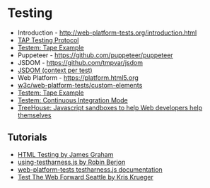 # Testing

  - Introduction - http://web-platform-tests.org/introduction.html
  - [TAP Testing Protocol](https://testanything.org)
  - [Testem: Tape Example](https://github.com/testem/testem/tree/master/examples/tape_example)
  - Puppeteer - https://github.com/puppeteer/puppeteer
  - JSDOM - https://github.com/tmpvar/jsdom
  - [JSDOM (context per test)](https://github.com/tmpvar/jsdom/wiki/Don%27t-stuff-jsdom-globals-onto-the-Node-global)
  - Web Platform - https://platform.html5.org
  - [w3c/web-platform-tests/custom-elements](https://github.com/w3c/web-platform-tests/tree/master/custom-elements)
  - [Testem: Tape Example](https://github.com/testem/testem/tree/master/examples/tape_example)
  - [Testem: Continuous Integration Mode](https://github.com/testem/testem#continuous-integration-mode)
  - [TreeHouse: Javascript sandboxes to help Web developers help themselves](https://pdfs.semanticscholar.org/47f0/6bb6607a975500a30e9e52d7c9fbc0034e27.pdf)


## Tutorials

  - [HTML Testing by James Graham](http://hoppipolla.co.uk/talks/testing/testing.html)
  - [using-testharness.js by Robin Berjon](http://darobin.github.com/test-harness-tutorial/docs/using-testharness.html)
  - [web-platform-tests testharness.js documentation](http://web-platform-tests.org/writing-tests/testharness-api.html)
  - [Test The Web Forward Seattle by Kris Krueger](http://www.w3.org/html/wg/wiki/images/b/b6/Testharness.pdf)

